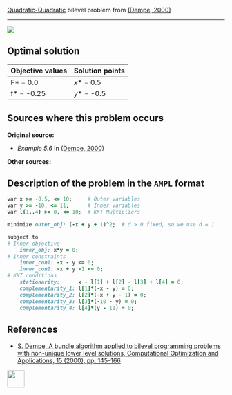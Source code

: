 [Quadratic-Quadratic](/BASBLib/QP-QP-problems) bilevel problem from [(Dempe, 2000)][Dempe, 2000]

---

![](/BASBLib/images/d_2000_01_eq.jpg)

## Optimal solution

Objective values   | Solution points         |
------------------ | ----------------------- |
F* = 0.0           | _x_* = 0.5              |
f* = -0.25         | _y_* = -0.5             |

## Sources where this problem occurs

__Original source:__

 - _Example 5.6_ in [(Dempe, 2000)][Dempe, 2000]

__Other sources:__

## Description of the problem in the `AMPL` format

```ruby
var x >= -0.5, <= 10;     # Outer variables
var y >= -10, <= 11;      # Inner variables
var l{1..4} >= 0, <= 10;  # KKT Multipliers

minimize outer_obj: (-x + y + 1)^2;  # d > 0 fixed, so we use d = 1

subject to
# Inner objective
    inner_obj: x*y = 0;
# Inner constraints
    inner_con1: -x - y <= 0;
    inner_con2: -x + y -1 <= 0;
# KKT conditions
    stationarity:      x - l[1] + l[2] - l[3] + l[4] = 0;
    complementarity_1: l[1]*(-x - y) = 0;
    complementarity_2: l[2]*(-x + y - 1) = 0;
    complementarity_3: l[3]*(-10 - y) = 0;
    complementarity_4: l[4]*(y - 11) = 0;
```

##  References

- [S. Dempe, A bundle algorithm applied to bilevel programming problems with non-unique lower level solutions, Computational Optimization and Applications, 15 (2000), pp. 145–166](https://doi.org/10.1023/A:1008735010803)

[<img src="http://www.interupgrade.com/images/pfeil-backbutton.png" width="40" height="40">](/BASBLib/QP-QP-problems "Back to summary of QP-QP bilevel problems")

[Dempe, 2000]: https://doi.org/10.1023/A:1008735010803

